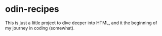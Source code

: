 # odin-recipes

This is just a little project to dive deeper into HTML, and it the beginning of my journey in coding (somewhat).